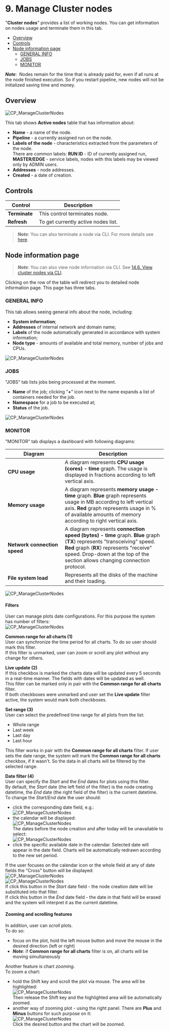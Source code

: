 # 9. Manage Cluster nodes

"**Cluster nodes**" provides a list of working nodes. You can get information on nodes usage and terminate them in this tab.

- [Overview](#overview)
- [Controls](#controls)
- [Node information page](#node-information-page)
    - [GENERAL INFO](#general-info)
    - [JOBS](#jobs)
    - [MONITOR](#monitor)

**_Note_**:  Nodes remain for the time that is already paid for, even if all runs at the node finished execution. So if you restart pipeline, new nodes will not be initialized saving time and money.

## Overview

![CP_ManageClusterNodes](attachments/ManageClusterNodes_1.png)

This tab shows **Active nodes** table that has information about:

- **Name** - a name of the node.
- **Pipeline** - a currently assigned run on the node.
- **Labels of the node** - characteristics extracted from the parameters of the node.  
    There are common labels: **RUN ID** - ID of currently assigned run, **MASTER/EDGE** - service labels, nodes with this labels may be viewed only by ADMIN users.
- **Addresses** - node addresses.
- **Created** - a date of creation.

## Controls

| Control | Description |
|---|---|
| **Terminate** | This control terminates node. |
| **Refresh** | To get currently active nodes list. |

> **_Note_**: You can also terminate a node via CLI. For more details see [here](../14_CLI/14.5._Manage_pipeline_executions_via_CLI.md#terminate-a-node).

## Node information page

> **_Note_**: You can also view node information via CLI. See [14.6. View cluster nodes via CLI](../14_CLI/14.6._View_cluster_nodes_via_CLI.md).

Clicking on the row of the table will redirect you to detailed node information page. This page has three tabs.

### GENERAL INFO

This tab allows seeing general info about the node, including:

- **System information**;
- **Addresses** of internal network and domain name;
- **Labels** of the node automatically generated in accordance with system information;
- **Node type** - amounts of available and total memory, number of jobs and CPUs.

![CP_ManageClusterNodes](attachments/ManageClusterNodes_2.png)

### JOBS

"JOBS" tab lists jobs being processed at the moment.

- **Name** of the job; clicking "**+**" icon next to the name expands a list of containers needed for the job.
- **Namespace** for a job to be executed at;
- **Status** of the job.

![CP_ManageClusterNodes](attachments/ManageClusterNodes_3.png)

### MONITOR

"MONITOR" tab displays a dashboard with following diagrams:

| Diagram | Description |
|---|---|
| **CPU usage** | A diagram represents **CPU usage (cores) - time** graph. The usage is displayed in fractions according to left vertical axis.  |
| **Memory usage** | A diagram represents **memory usage - time** graph. **Blue** graph represents usage in MB according to left vertical axis. **Red** graph represents usage in % of available amounts of memory according to right vertical axis. |
| **Network connection speed** | A diagram represents **connection speed (bytes) - time** graph. **Blue** graph (**TX**) represents "transceiving" speed. **Red** graph (**RX**) represents "receive" speed. Drop-down at the top of the section allows changing connection protocol. |
| **File system load** | Represents all the disks of the machine and their loading. |

![CP_ManageClusterNodes](attachments/ManageClusterNodes_4.png)

#### Filters

User can manage plots date configurations. For this purpose the system has number of filters:  
![CP_ManageClusterNodes](attachments/ManageClusterNodes_5.png)

**Common range for all charts (1)**  
User can synchronize the time period for all charts. To do so user should mark this filter.  
If this filter is unmarked, user can zoom or scroll any plot without any change for others.

**Live update (2)**  
If this checkbox is marked the charts data will be updated every 5 seconds in a real-time manner. The fields with dates will be updated as well.  
This filter can be marked only in pair with the **Common range for all charts** filter.  
If both checkboxes were unmarked and user set the **Live update** filter active, the system would mark both checkboxes.

**Set range (3)**  
User can select the predefined time range for all plots from the list:

- Whole range
- Last week
- Last day
- Last hour

This filter works in pair with the **Common range for all charts** filter. If user sets the date range, the system will mark the **Common range for all charts** checkbox, if it wasn't. So the data in all charts will be filtered by the selected range.

**Date filter (4)**  
User can specify the _Start_ and the _End_ dates for plots using this filter.  
By default, the _Start_ date (the left field of the filter) is the node creating datetime, the _End_ date (the right field of the filter) is the current datetime.  
To change the _Start_\/_End_ date the user should:

- click the corresponding date field, e.g.:  
    ![CP_ManageClusterNodes](attachments/ManageClusterNodes_11.png)
- the calendar will be displayed:  
    ![CP_ManageClusterNodes](attachments/ManageClusterNodes_6.png)  
    The dates before the node creation and after today will be unavailable to select:  
    ![CP_ManageClusterNodes](attachments/ManageClusterNodes_12.png)
- click the specific available date in the calendar. Selected date will appear in the date field. Charts will be automatically redrawn according to the new set period.

If the user focuses on the calendar icon or the whole field at any of date fields the "Cross" button will be displayed:  
    ![CP_ManageClusterNodes](attachments/ManageClusterNodes_8.png)  
    ![CP_ManageClusterNodes](attachments/ManageClusterNodes_9.png)  
If click this button in the _Start_ date field - the node creation date will be substituted into that filter.  
If click this button in the _End_ date field - the date in that field will be erased and the system will interpret it as the current datetime.

#### Zooming and scrolling features

In addition, user can _scroll_ plots.  
To do so:

- focus on the plot, hold the left mouse button and move the mouse in the desired direction (left or right)
- **_Note_**: if **Common range for all charts** filter is on, all charts will be moving simultaneously

Another feature is chart _zooming_.  
To zoom a chart:

- hold the Shift key and scroll the plot via mouse. The area will be highlighted:  
    ![CP_ManageClusterNodes](attachments/ManageClusterNodes_7.png)  
    Then release the Shift key and the highlighted area will be automatically zoomed.
- another way of zooming plot - using the right panel. There are **Plus** and **Minus** buttons for such purpose on it:  
    ![CP_ManageClusterNodes](attachments/ManageClusterNodes_10.png)  
    Click the desired button and the chart will be zoomed.
